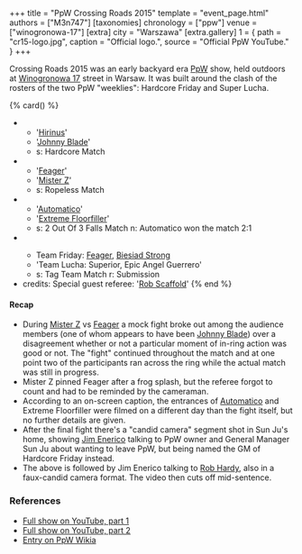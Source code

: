 +++
title = "PpW Crossing Roads 2015"
template = "event_page.html"
authors = ["M3n747"]
[taxonomies]
chronology = ["ppw"]
venue = ["winogronowa-17"]
[extra]
city = "Warszawa"
[extra.gallery]
1 = { path = "cr15-logo.jpg", caption = "Official logo.", source = "Official PpW YouTube." }
+++

Crossing Roads 2015 was an early backyard era [PpW](@/o/ppw.md) show, held outdoors at [Winogronowa 17](@/v/winogronowa-17.md) street in Warsaw. It was built around the clash of the rosters of the two PpW "weeklies": Hardcore Friday and Super Lucha.

{% card() %}
- - '[Hirinus](@/w/hirinus.md)'
  - '[Johnny Blade](@/w/johnny-blade.md)'
  - s: Hardcore Match
- - '[Feager](@/w/feager.md)'
  - '[Mister Z](@/w/mister-z.md)'
  - s: Ropeless Match
- - '[Automatico](@/w/automatico.md)'
  - '[Extreme Floorfiller](@/w/extreme-floorfiller.md)'
  - s: 2 Out Of 3 Falls Match
    n: Automatico won the match 2:1
- - >
    Team Friday:
    [Feager](@/w/feager.md),
    [Biesiad Strong](@/w/biesiad.md)
  - 'Team Lucha: Superior, Epic Angel Guerrero'
  - s: Tag Team Match
    r: Submission
- credits:
    Special guest referee: '[Rob Scaffold](@/w/rob-scaffold.md)'
{% end %}

#### Recap

* During [Mister Z](@/w/mister-z.md) vs [Feager](@/w/feager.md) a mock fight broke out among the audience members (one of whom appears to have been [Johnny Blade](@/w/johnny-blade.md)) over a disagreement whether or not a particular moment of in-ring action was good or not. The "fight" continued throughout the match and at one point two of the participants ran across the ring while the actual match was still in progress.
* Mister Z pinned Feager after a frog splash, but the referee forgot to count and had to be reminded by the cameraman.
* According to an on-screen caption, the entrances of [Automatico](@/w/automatico.md) and Extreme Floorfiller were filmed on a different day than the fight itself, but no further details are given.
* After the final fight there's a "candid camera" segment shot in Sun Ju's home, showing [Jim Enerico](@/w/mister-z.md) talking to PpW owner and General Manager Sun Ju about wanting to leave PpW, but being named the GM of Hardcore Friday instead.
* The above is followed by Jim Enerico talking to [Rob Hardy](@/w/rob-scaffold.md), also in a faux-candid camera format. The video then cuts off mid-sentence.

### References

* [Full show on YouTube, part 1](https://www.youtube.com/watch?v=2uoSbpRt__Y)
* [Full show on YouTube, part 2](https://www.youtube.com/watch?v=1XzpBWhfuzk)
* [Entry on PpW Wikia](https://ppw-fandom.tpwres.pl/ppw-crossing-roads-2015)
